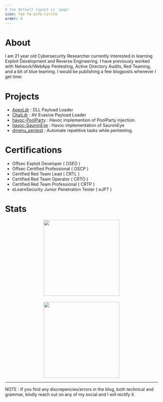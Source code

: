```yaml
---
# the default layout is 'page'
icon: fas fa-info-circle
order: 4
---
```


# About

I am 21 year old Cybersecurity Researcher currently interested in learning Exploit Development and Reverse Engineering. I have previously worked with Network/WebApp Pentesting, Active Directory Audits, Red Teaming, and a bit of blue teaming. I would be publishing a few blogposts whenever I get time. 

# Projects

- [ApexLdr][1] : DLL Payload Loader
- [ChaiLdr][2] : AV Evasive Payload Loader
- [havoc-PoolParty][3] : Havoc implemention of PoolParty injection.
- [havoc-SauronEye][4] : Havoc implementation of SauronEye
- [dmenu_pentest][5] : Automate repetitive tasks while pentesting.

# Certifications

- Offsec Exploit Developer ( OSED )
- Offsec Certified Professional ( OSCP )
- Certified Red Team Lead ( CRTL )
- Certified Red Team Operator ( CRTO )
- Certified Red Team Professional ( CRTP )
- eLearnSecurity Junior Penetration Tester ( eJPT )

# Stats

<style>
  .dynamic-images {
    display: flex;
    justify-content: center;
    gap: 20px;
    flex-wrap: wrap;  /* Allow items to wrap on smaller screens */
  }

  /* Stack images on small screens */
  @media (max-width: 767px) {
    .dynamic-images {
      flex-direction: column;  /* Stack images vertically */
      align-items: center;  /* Center images */
      gap: 10px;  /* Adjust gap when stacked */
    }
  }
</style>

<div class="dynamic-images">
  <img src="https://tryhackme-badges.s3.amazonaws.com/Cipher007.png" width="250"/>
  <img src="https://www.hackthebox.com/badge/image/306748" width="250"/>
</div>

---
NOTE : If you find any discrepencies/errors in the blog, both technical and grammar, kindly reach out on any of my social and I will rectify it.

[1]: https://github.com/Cipher7/ApexLdr
[2]: https://github.com/Cipher7/ChaiLdr
[3]: https://github.com/Cipher7/havoc-PoolParty
[4]: https://github.com/Cipher7/havoc-SauronEye
[5]: https://github.com/Cipher7/dmenu_pentest